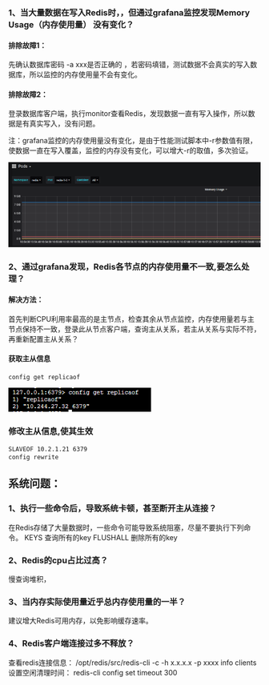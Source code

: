 ### 1、当大量数据在写入Redis时，，但通过grafana监控发现Memory Usage（内存使用量） 没有变化？
#### 排除故障1：

先确认数据库密码 -a xxx是否正确的  ，若密码填错，测试数据不会真实的写入数据库，所以监控的内存使用量不会有变化。

#### 排除故障2：

登录数据库客户端，执行monitor查看Redis，发现数据一直有写入操作，所以数据是有真实写入，没有问题。

注：grafana监控的内存使用量没有变化，是由于性能测试脚本中-r参数值有限，使数据一直在写入覆盖，监控的内存没有变化，可以增大-r的取值，多次验证。


![image](https://github.com/chenyiyi1/test1/blob/fd386a3e424cdb0e86855a75c34c03ed9078bcff/picture/5d70ed19160a6e2990ad68bd811d4a5.png)

### 2、通过grafana发现，Redis各节点的内存使用量不一致,要怎么处理？
#### 解决方法：
首先判断CPU利用率最高的是主节点，检查其余从节点监控，内存使用量若与主节点保持不一致，登录此从节点客户端，查询主从关系，若主从关系与实际不符，再重新配置主从关系？
#### 获取主从信息
```
config get replicaof
```
![image](https://github.com/chenyiyi1/test1/blob/master/picture/12d3e614c89a2dded5f453b846c7ce1.png)
### 修改主从信息,使其生效
```
SLAVEOF 10.2.1.21 6379
config rewrite
```
## 系统问题：
### 1、执行一些命令后，导致系统卡顿，甚至断开主从连接？
在Redis存储了大量数据时，一些命令可能导致系统阻塞，尽量不要执行下列命令。
KEYS 查询所有的key
FLUSHALL 删除所有的key

### 2、Redis的cpu占比过高？
慢查询堆积，

### 3、当内存实际使用量近乎总内存使用量的一半？
建议增大Redis可用内存，以免影响缓存速率。

### 4、Redis客户端连接过多不释放？
查看redis连接信息：
/opt/redis/src/redis-cli -c -h x.x.x.x -p xxxx info clients
设置空闲清理时间：
redis-cli config set timeout 300
